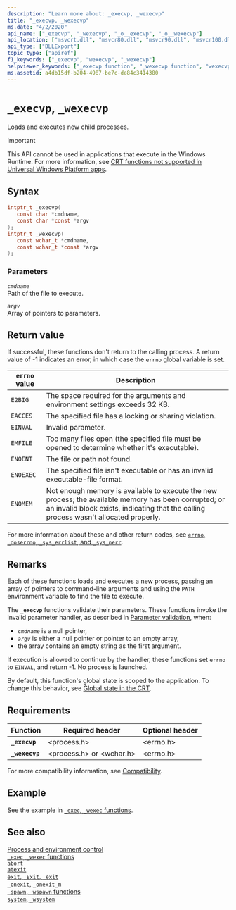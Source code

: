 ```yaml
---
description: "Learn more about: _execvp, _wexecvp"
title: "_execvp, _wexecvp"
ms.date: "4/2/2020"
api_name: ["_execvp", "_wexecvp", "_o__execvp", "_o__wexecvp"]
api_location: ["msvcrt.dll", "msvcr80.dll", "msvcr90.dll", "msvcr100.dll", "msvcr100_clr0400.dll", "msvcr110.dll", "msvcr110_clr0400.dll", "msvcr120.dll", "msvcr120_clr0400.dll", "ucrtbase.dll", "api-ms-win-crt-process-l1-1-0.dll", "api-ms-win-crt-private-l1-1-0.dll"]
api_type: ["DLLExport"]
topic_type: ["apiref"]
f1_keywords: ["_execvp", "wexecvp", "_wexecvp"]
helpviewer_keywords: ["_execvp function", "_wexecvp function", "wexecvp function", "execvp function"]
ms.assetid: a4db15df-b204-4987-be7c-de84c3414380
---
```

# `_execvp`, `_wexecvp`

Loads and executes new child processes.

> [!IMPORTANT]
> This API cannot be used in applications that execute in the Windows Runtime. For more information, see [CRT functions not supported in Universal Windows Platform apps](../../cppcx/crt-functions-not-supported-in-universal-windows-platform-apps.md).

## Syntax

```C
intptr_t _execvp(
   const char *cmdname,
   const char *const *argv
);
intptr_t _wexecvp(
   const wchar_t *cmdname,
   const wchar_t *const *argv
);
```

### Parameters

*`cmdname`*\
Path of the file to execute.

*`argv`*\
Array of pointers to parameters.

## Return value

If successful, these functions don't return to the calling process. A return value of -1 indicates an error, in which case the `errno` global variable is set.

|`errno` value|Description|
|-------------------|-----------------|
|`E2BIG`|The space required for the arguments and environment settings exceeds 32 KB.|
|`EACCES`|The specified file has a locking or sharing violation.|
|`EINVAL`|Invalid parameter.|
|`EMFILE`|Too many files open (the specified file must be opened to determine whether it's executable).|
|`ENOENT`|The file or path not found.|
|`ENOEXEC`|The specified file isn't executable or has an invalid executable-file format.|
|`ENOMEM`|Not enough memory is available to execute the new process; the available memory has been corrupted; or an invalid block exists, indicating that the calling process wasn't allocated properly.|

For more information about these and other return codes, see [`errno`, `_doserrno`, `_sys_errlist`, and `_sys_nerr`](../errno-doserrno-sys-errlist-and-sys-nerr.md).

## Remarks

Each of these functions loads and executes a new process, passing an array of pointers to command-line arguments and using the `PATH` environment variable to find the file to execute.

The **`_execvp`** functions validate their parameters. These functions invoke the invalid parameter handler, as described in [Parameter validation](../parameter-validation.md), when:

- *`cmdname`* is a null pointer,
- *`argv`* is either a null pointer or pointer to an empty array,
- the array contains an empty string as the first argument.

If execution is allowed to continue by the handler, these functions set `errno` to `EINVAL`, and return -1. No process is launched.

By default, this function's global state is scoped to the application. To change this behavior, see [Global state in the CRT](../global-state.md).

## Requirements

|Function|Required header|Optional header|
|--------------|---------------------|---------------------|
|**`_execvp`**|\<process.h>|\<errno.h>|
|**`_wexecvp`**|\<process.h> or \<wchar.h>|\<errno.h>|

For more compatibility information, see [Compatibility](../compatibility.md).

## Example

See the example in [`_exec`, `_wexec` functions](../exec-wexec-functions.md).

## See also

[Process and environment control](../process-and-environment-control.md)\
[`_exec`, `_wexec` functions](../exec-wexec-functions.md)\
[`abort`](abort.md)\
[`atexit`](atexit.md)\
[`exit`, `_Exit`, `_exit`](exit-exit-exit.md)\
[`_onexit`, `_onexit_m`](onexit-onexit-m.md)\
[`_spawn`, `_wspawn` functions](../spawn-wspawn-functions.md)\
[`system`, `_wsystem`](system-wsystem.md)
